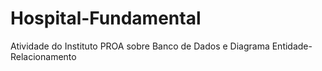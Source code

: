 # Hospital-Fundamental
Atividade do Instituto PROA sobre Banco de Dados e Diagrama Entidade-Relacionamento
